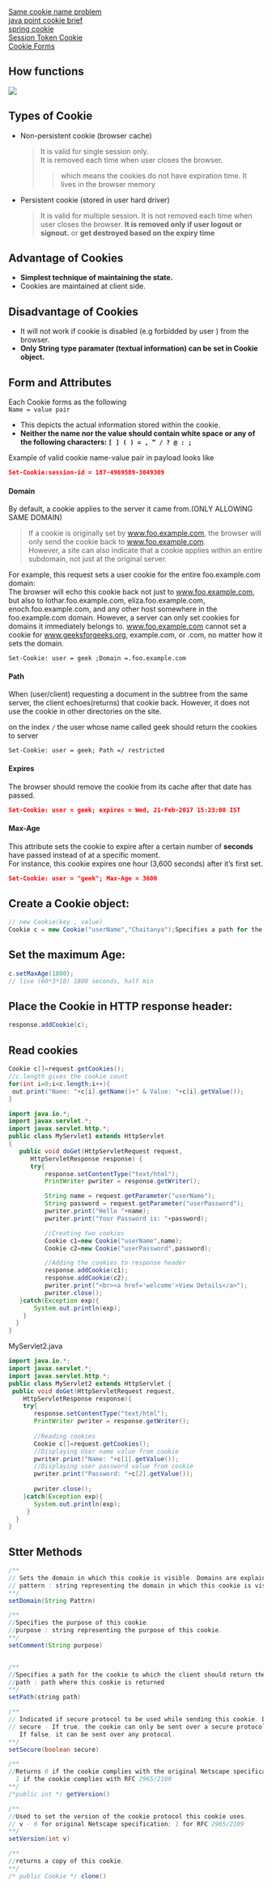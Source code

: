 
[Same cookie name problem](https://stackoverflow.com/questions/3193163/is-calling-httpservletresponse-addcookie-with-the-same-cookie-name-safe)  
[java point cookie brief](https://www.javatpoint.com/cookies-in-servlet)  
[spring cookie](https://beginnersbook.com/2013/05/servlet-cookies/)  
[Session Token Cookie](https://blog.yyisyou.tw/5d272c64/)  
[Cookie Forms](https://www.geeksforgeeks.org/javax-servlet-http-cookie-class-java/)  

## How functions

![](https://media.geeksforgeeks.org/wp-content/uploads/cookies.jpg)  

## Types of Cookie

- Non-persistent cookie (browser cache)
  > It is valid for single session only.  
  > It is removed each time when user closes the browser.  
  >> which means the cookies do not have expiration time. It lives in the browser memory  
- Persistent cookie (stored in user hard driver)
  > It is valid for multiple session. 
  > It is not removed each time when user closes the browser. 
  > **It is removed only if user logout or signout.** or **get destroyed based on the expiry time**  


## Advantage of Cookies
- **Simplest technique of maintaining the state.**  
- Cookies are maintained at client side.  

## Disadvantage of Cookies
- It will not work if cookie is disabled (e.g forbidded by user ) from the browser.  
- **Only String type paramater (textual information) can be set in Cookie object.**  


## Form and Attributes

Each Cookie forms as the following  
`Name = value pair`
- This depicts the actual information stored within the cookie. 
- **Neither the name nor the value should contain white space or any of the following characters: `[ ] ( ) = , ” / ? @ : ;`**  

Example of valid cookie name-value pair in payload looks like  
```json
Set-Cookie:session-id = 187-4969589-3049309
```

#### Domain
By default, a cookie applies to the server it came from.(ONLY ALLOWING SAME DOMAIN) 
> If a cookie is originally set by www.foo.example.com, the browser will only send the cookie back to www.foo.example.com.  
> However, a site can also indicate that a cookie applies within an entire subdomain, not just at the original server.  


For example, this request sets a user cookie for the entire foo.example.com domain:   
The browser will echo this cookie back not just to www.foo.example.com, but also to lothar.foo.example.com, eliza.foo.example.com, enoch.foo.example.com, and any other host somewhere in the foo.example.com domain. 
However, a server can only set cookies for domains it immediately belongs to. www.foo.example.com cannot set a cookie for www.geeksforgeeks.org, example.com, or .com, no matter how it sets the domain.  
```
Set-Cookie: user = geek ;Domain =.foo.example.com
```

#### Path
When (user/client) requesting a document in the subtree from the same server, the client echoes(returns) that cookie back. 
However, it does not use the cookie in other directories on the site.  

on the index `/` the user whose name called geek should return the cookies to server  
```
Set-Cookie: user = geek; Path =/ restricted
```

#### Expires 
The browser should remove the cookie from its cache after that date has passed. 
```json
Set-Cookie: user = geek; expires = Wed, 21-Feb-2017 15:23:00 IST
```
####  Max-Age 
This attribute sets the cookie to expire after a certain number of **seconds** have passed instead of at a specific moment.  
For instance, this cookie expires one hour (3,600 seconds) after it’s first set. 
```json
Set-Cookie: user = "geek"; Max-Age = 3600
```

## Create a Cookie object:

```java
// new Cookie(key , value) 
Cookie c = new Cookie("userName","Chaitanya");Specifies a path for the cookie to which the client should return the cookie.

```

## Set the maximum Age:
```java
c.setMaxAge(1800); 
// live (60*3*10) 1800 seconds, half min
```
## Place the Cookie in HTTP response header:
```java
response.addCookie(c);
```

## Read cookies
```java
Cookie c[]=request.getCookies(); 
//c.length gives the cookie count 
for(int i=0;i<c.length;i++){  
 out.print("Name: "+c[i].getName()+" & Value: "+c[i].getValue());
}
```

```java 
import java.io.*;
import javax.servlet.*;
import javax.servlet.http.*;
public class MyServlet1 extends HttpServlet 
{
   public void doGet(HttpServletRequest request, 
      HttpServletResponse response) {
      try{
          response.setContentType("text/html");
          PrintWriter pwriter = response.getWriter();

          String name = request.getParameter("userName");
          String password = request.getParameter("userPassword");
          pwriter.print("Hello "+name);
          pwriter.print("Your Password is: "+password);

          //Creating two cookies
          Cookie c1=new Cookie("userName",name);
          Cookie c2=new Cookie("userPassword",password);

          //Adding the cookies to response header
          response.addCookie(c1);
          response.addCookie(c2);
          pwriter.print("<br><a href='welcome'>View Details</a>");
          pwriter.close();
   }catch(Exception exp){
       System.out.println(exp);
    }
  }
}
```
MyServlet2.java
```java
import java.io.*;
import javax.servlet.*;
import javax.servlet.http.*;
public class MyServlet2 extends HttpServlet {
 public void doGet(HttpServletRequest request, 
    HttpServletResponse response){
    try{
       response.setContentType("text/html");
       PrintWriter pwriter = response.getWriter();
 
       //Reading cookies
       Cookie c[]=request.getCookies(); 
       //Displaying User name value from cookie
       pwriter.print("Name: "+c[1].getValue()); 
       //Displaying user password value from cookie
       pwriter.print("Password: "+c[2].getValue());
 
       pwriter.close();
    }catch(Exception exp){
       System.out.println(exp);
     }
  }
}
```

## Stter Methods 
```java
/**
// Sets the domain in which this cookie is visible. Domains are explained in detail in the attributes of cookie part previously.
// pattern : string representing the domain in which this cookie is visible.
**/
setDomain(String Pattrn) 

/**
//Specifies the purpose of this cookie.
//purpose : string representing the purpose of this cookie.
**/
setComment(String purpose) 


/**
//Specifies a path for the cookie to which the client should return the cookie.
//path : path where this cookie is returned
**/
setPath(string path)

/**
// Indicated if secure protocol to be used while sending this cookie. Default value is false.
// secure - If true, the cookie can only be sent over a secure protocol like https. 
   If false, it can be sent over any protocol.
**/
setSecure(boolean secure)

/**
//Returns 0 if the cookie complies with the original Netscape specification; 
  1 if the cookie complies with RFC 2965/2109
**/
/*public int */ getVersion() 

/**
//Used to set the version of the cookie protocol this cookie uses.
// v - 0 for original Netscape specification; 1 for RFC 2965/2109
**/
setVersion(int v) 

/**
//returns a copy of this cookie.
**/
/* public Cookie */ clone()
